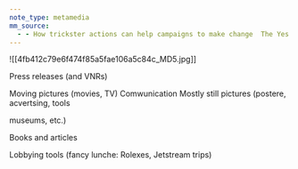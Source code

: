 ```yaml
---
note_type: metamedia
mm_source:
  - - How trickster actions can help campaigns to make change  The Yes Men.md
---
```


![[4fb412c79e6f474f85a5fae106a5c84c_MD5.jpg]]

Press releases
(and VNRs)

Moving pictures
(movies, TV)
Comwunication
Mostly still pictures
(postere, acvertsing, tools

museums, etc.)

Books and articles

Lobbying tools (fancy lunche:
Rolexes, Jetstream trips)

